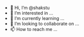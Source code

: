 - 👋 Hi, I’m @shakstu
- 👀 I’m interested in ...
- 🌱 I’m currently learning ...
- 💞️ I’m looking to collaborate on ...
- 📫 How to reach me ...

<!---
shakstu/shakstu is a ✨ special ✨ repository because its `README.md` (this file) appears on your GitHub profile.
You can click the Preview link to take a look at your changes.
--->
